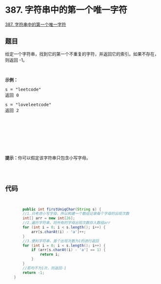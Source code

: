 # 387. 字符串中的第一个唯一字符

[387. 字符串中的第一个唯一字符](https://leetcode-cn.com/problems/first-unique-character-in-a-string/)

## 题目

<p>给定一个字符串，找到它的第一个不重复的字符，并返回它的索引。如果不存在，则返回 -1。</p>

<p>&nbsp;</p>

<p><strong>示例：</strong></p>

<pre>s = &quot;leetcode&quot;
返回 0
<pre>s = &quot;loveleetcode&quot;<br>返回 2
</pre>

<p>&nbsp;</p>

<p><strong>提示：</strong>你可以假定该字符串只包含小写字母。</p>

## 代码

```java
		public int firstUniqChar(String s) {
        //1.只考虑小写字母，所以构建一个数组记录每个字母的出现次数
        int[] arr = new int[26];
        //2.遍历字符串，将所有的字母出现次数存入数组arr
        for (int i = 0; i < s.length(); i++) {
            arr[s.charAt(i) - 'a']++;
        }
        //3.便利字符串，首个出现次数为1的进行返回
        for (int i = 0; i < s.length(); i++) {
            if (arr[s.charAt(i) - 'a'] == 1) {
                return i;
            }
        }
        //若均不为1次，则返回-1
        return -1;
    }
```

